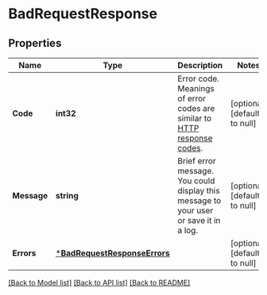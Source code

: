 # BadRequestResponse

## Properties
Name | Type | Description | Notes
------------ | ------------- | ------------- | -------------
**Code** | **int32** | Error code. Meanings of error codes are similar to [HTTP response codes](https://en.wikipedia.org/wiki/List_of_HTTP_status_codes). | [optional] [default to null]
**Message** | **string** | Brief error message. You could display this message to your user or save it in a log. | [optional] [default to null]
**Errors** | [***BadRequestResponseErrors**](BadRequestResponse_errors.md) |  | [optional] [default to null]

[[Back to Model list]](../README.md#documentation-for-models) [[Back to API list]](../README.md#documentation-for-api-endpoints) [[Back to README]](../README.md)


